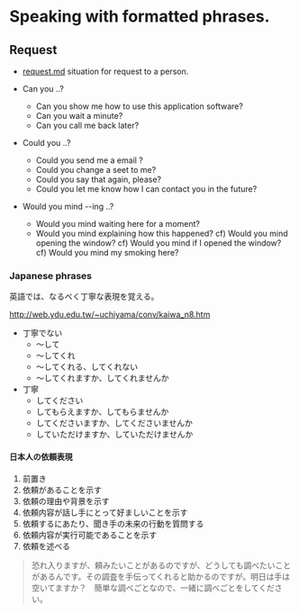 # Speaking with formatted phrases.

## Request
* [request.md](request.md) situation for request to a person.

* Can you ..?
  - Can you show me how to use this application software?
  - Can you wait a minute?
  - Can you call me back later?
* Could you ..?
  - Could you send me a email ?
  - Could you change a seet to me?
  - Could you say that again, please?
  - Could you let me know how I can contact you in the future?
* Would you mind --ing ..?
  - Would you mind waiting here for a moment?
  - Would you mind explaining how this happened?
    cf) Would you mind opening the window?
	cf) Would you mind if I opened the window?
	cf) Would you mind my smoking here?


### Japanese phrases
英語では、なるべく丁寧な表現を覚える。

http://web.ydu.edu.tw/~uchiyama/conv/kaiwa_n8.htm

* 丁寧でない
  - ～して
  - ～してくれ
  - ～してくれる、してくれない
  - ～してくれますか、してくれませんか
* 丁寧
  - してください
  - してもらえますか、してもらませんか
  - してくださいますか、してくださいませんか
  - していただけますか、していただけませんか 

#### 日本人の依頼表現
1. 前置き
2. 依頼があることを示す
3. 依頼の理由や背景を示す
4. 依頼内容が話し手にとって好ましいことを示す
5. 依頼するにあたり、聞き手の未来の行動を質問する
6. 依頼内容が実行可能であることを示す
7. 依頼を述べる

> 恐れ入りますが、頼みたいことがあるのですが、どうしても調べたいことがあるんです。その調査を手伝ってくれると助かるのですが。明日は手は空いてますか？　簡単な調べごとなので、一緒に調べごとをしてください。
